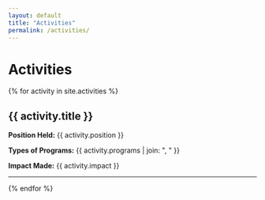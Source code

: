 ```yaml
---
layout: default
title: "Activities"
permalink: /activities/
---
```


# Activities

{% for activity in site.activities %}
  <div class="activities">
    <h2>{{ activity.title }}</h2>
    <p><strong>Position Held:</strong> {{ activity.position }}</p>
    <p><strong>Types of Programs:</strong> {{ activity.programs | join: ", " }}</p>
    <p><strong>Impact Made:</strong> {{ activity.impact }}</p>
    <hr>
  </div>
{% endfor %}

